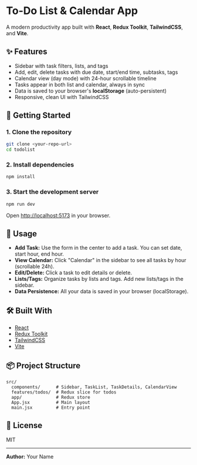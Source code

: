 # To-Do List & Calendar App

A modern productivity app built with **React**, **Redux Toolkit**, **TailwindCSS**, and **Vite**.

## ✨ Features

- Sidebar with task filters, lists, and tags
- Add, edit, delete tasks with due date, start/end time, subtasks, tags
- Calendar view (day mode) with 24-hour scrollable timeline
- Tasks appear in both list and calendar, always in sync
- Data is saved to your browser's **localStorage** (auto-persistent)
- Responsive, clean UI with TailwindCSS

## 🚀 Getting Started

### 1. Clone the repository

```bash
git clone <your-repo-url>
cd todolist
```

### 2. Install dependencies

```bash
npm install
```

### 3. Start the development server

```bash
npm run dev
```

Open [http://localhost:5173](http://localhost:5173) in your browser.

## 📝 Usage

- **Add Task:** Use the form in the center to add a task. You can set date, start hour, end hour.
- **View Calendar:** Click "Calendar" in the sidebar to see all tasks by hour (scrollable 24h).
- **Edit/Delete:** Click a task to edit details or delete.
- **Lists/Tags:** Organize tasks by lists and tags. Add new lists/tags in the sidebar.
- **Data Persistence:** All your data is saved in your browser (localStorage).

## 🛠️ Built With

- [React](https://react.dev/)
- [Redux Toolkit](https://redux-toolkit.js.org/)
- [TailwindCSS](https://tailwindcss.com/)
- [Vite](https://vitejs.dev/)

## 📦 Project Structure

```
src/
  components/      # Sidebar, TaskList, TaskDetails, CalendarView
  features/todos/  # Redux slice for todos
  app/             # Redux store
  App.jsx          # Main layout
  main.jsx         # Entry point
```

## 📄 License

MIT

---

**Author:** Your Name
